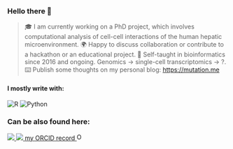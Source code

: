 ### Hello there 👋
> 🎓 I am currently working on a PhD project, which involves computational analysis of cell-cell interactions of the human hepatic microenvironment. 
> 🌍 Happy to discuss collaboration or contribute to a hackathon or an educational project. 
> 🧬 Self-taught in bioinformatics since 2016 and ongoing. Genomics -> single-cell transcriptomics -> ?.
> ⌨️ Publish some thoughts on my personal blog: https://mutation.me

#### I mostly write with:
![R](https://img.shields.io/badge/r-%23276DC3.svg?style=for-the-badge&logo=r&logoColor=white)
![Python](https://img.shields.io/badge/python-3670A0?style=for-the-badge&logo=python&logoColor=ffdd54)

### Can be also found here:
<a href="https://www.linkedin.com/in/xander-petrenko/">
  <img src="https://img.shields.io/badge/linkedin-%230077B5.svg?&style=for-the-badge&logo=linkedin&logoColor=white" />
<a href="https://twitter.com/xander_petrenko">
  <img src="https://img.shields.io/badge/Twitter-1DA1F2?style=for-the-badge&logo=twitter&logoColor=white" />
<a href="https://orcid.org/0000-0002-8586-4910">my ORCID record <img alt="ORCID logo" src="https://info.orcid.org/wp-content/uploads/2019/11/orcid_16x16.png" width="16" height="16" /></a>
